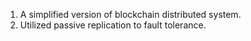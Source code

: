 1. A simplified version of blockchain distributed system.
2. Utilized passive replication to fault tolerance.                                                                                                                                                                                                                        